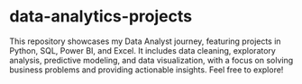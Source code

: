 # data-analytics-projects
This repository showcases my Data Analyst journey, featuring projects in Python, SQL, Power BI, and Excel. It includes data cleaning, exploratory analysis, predictive modeling, and data visualization, with a focus on solving business problems and providing actionable insights. Feel free to explore!
